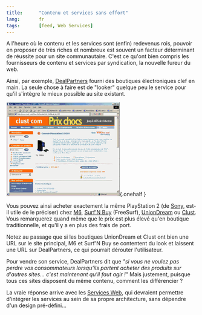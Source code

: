 ```yaml
---
title:      "Contenu et services sans effort"
lang:       fr
tags:       [feed, Web Services]
---
```


A l'heure où le contenu et les services sont (enfin) redevenus rois, pouvoir en proposer de très riches et nombreux est souvent un facteur déterminant de réussite pour un site communautaire. C'est ce qu'ont bien compris les fournisseurs de contenu et services par syndication, la nouvelle fureur du web.

Ainsi, par exemple, [DealPartners](http://www.dealpartners.com/fr/) fourni des boutiques électroniques clef en main. La seule chose à faire est de "looker" quelque peu le service pour qu'il s'intègre le mieux possible au site existant.

![](tous-les-memes.gif "Tous les mêmes"){.onehalf }

Vous pouvez ainsi acheter exactement la même PlayStation 2 (de [Sony](http://fr.scee.com/), est-il utile de le préciser) chez [M6](http://www.dealpartners.com/m6fr/fiche.cfm?produit_id=1628&cat_id=195), [Surf'N Buy](http://www.dealpartners.com/freesurf/fiche.cfm?produit_id=1628&cat_id=195) (FreeSurf), [UnionDream](http://www.uniondream.com/FR_FR/fiche.cfm?produit_id=1628&cat_id=195) ou [Clust](http://www.clust.com/fiche.cfm?produit_id=1628&cat_id=195). Vous remarquerez quand même que le prix est plus élevé qu'en boutique traditionnelle, et qu'il y a en plus des frais de port.

Notez au passage que si les boutiques UnionDream et Clust ont bien une URL sur le site principal, M6 et Surf'N Buy se contentent du look et laissent une URL sur DealPartners, ce qui pourrait dérouter l'utilisateur.

Pour vendre son service, DealPartners dit que *"si vous ne voulez pas perdre vos consommateurs lorsqu'ils partent acheter des produits sur d'autres sites… c'est maintenant qu'il faut agir !"* Mais justement, puisque tous ces sites disposent du même contenu, comment les différencier ?

La vraie réponse arrive avec les [Services Web](http://www.webservices.org/), qui devraient permettre d'intégrer les services au sein de sa propre architecture, sans dépendre d'un design pré-défini…

